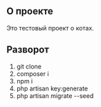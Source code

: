 ## О проекте

Это тестовый проект о котах.

## Разворот

1. git clone
2. composer i
3. npm i
4. php artisan key:generate
5. php artisan migrate --seed

